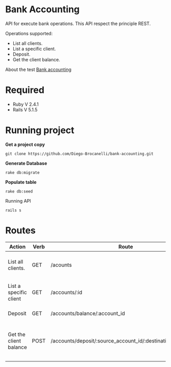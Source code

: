 # Bank Accounting

API for execute bank operations. This API respect the principle REST.

Operations supported:

- List all clients.
- List a specific client.
- Deposit.
- Get the client balance.

About the test [Bank accounting](https://gist.github.com/bezelga/f4f6c065a454665122b875b1566d5178)

# Required

- Ruby  V 2.4.1
- Rails V 5.1.5

# Running project

**Get a project copy**

```
git clone https://github.com/Diego-Brocanelli/bank-accounting.git
```

**Generate Database**

```
rake db:migrate
```

**Populate table**

```
rake db:seed
```

Running API

```
rails s
```

# Routes

Action | Verb | Route    | Return | Data Return
-------|-----|----------|--------|-------------
List all clients.| GET  | /acounts | JSON | id, number, balance, created_at, updated_at
List a specific client | GET  | /accounts/:id | JSON | id, number, balance, created_at, updated_at
Deposit| GET  | /accounts/balance/:account_id | JSON | owner, balance
Get the client balance | POST | /accounts/deposit/:source_account_id/:destination_account_id | JSON | message, origin, destination, value, status_code, date
